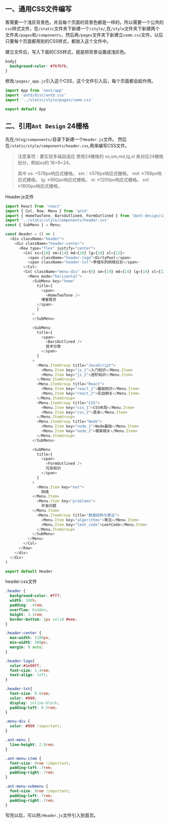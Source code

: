 ## 一、通用CSS文件编写

客需要一个浅灰背景色，并且每个页面的背景色都是一样的，所以需要一个公共的`css`样式文件，在`/static`文件夹下新建一个`/style/`,在`/style`文件夹下新建两个文件夹`/pages`和`/components`，然后再`/pages`文件夹下新建立`comm.css`文件。以后只要每个页面都用到的CSS样式，都放入这个文件中。

建立文件后，写入下面的CSS样式，就是把背景设置成浅灰色。

```css
body{
  background-color: #f6f6f6;  
}
```

修改`/pages/_app.js`引入这个CSS，这个文件引入后，每个页面都会起作用。

```js
import App from 'next/app'
import 'antd/dist/antd.css'
import '../static/style/pages/comm.css'

export default App
```

## 二、引用`Ant Design` 24栅格

先在`/blog/components/`目录下新建一个`Header.js`文件。 然后在`/static/style/components/header.css`,用来编写CSS文件。

> 注意事项：要实现多端自适应 使用24栅格的 xs,sm,md,lg,xl 来对应24栅格划分，例如xs的 18+6=24，
>
> 其中 xs: <576px响应式栅格。 sm：≥576px响应式栅格。  md: ≥768px响应式栅格。 lg: ≥992px响应式栅格。 xl: ≥1200px响应式栅格。 xxl: ≥1600px响应式栅格。

Header.js文件

```js
import React from 'react'
import { Col, Row, Menu } from 'antd'
import { HomeTwoTone, BarsOutlined, FormOutlined } from '@ant-design/icons'
import '../static/style/components/header.css'
const { SubMenu } = Menu;

const Header = () => (
  <div className="header">
    <div className="header-center">
      <Row type="flex" justify="center">
        <Col xs={18} sm={14} md={10} lg={10} xl={12}>
          <span className="header-logo">DirtyPool</span>
          <span className="header-txt">李俊乐的网络日志</span>
        </Col>
        <Col className="menu-div" xs={6} sm={10} md={14} lg={14} xl={12}>
          <Menu mode="horizontal">
            <SubMenu key="home"
              title={
                <span>
                  <HomeTwoTone />
                博客首页
              </span>
              }
            >
            </SubMenu>

            <SubMenu
              title={
                <span>
                  <BarsOutlined />
                  技术分类
                </span>
              }
            >
              <Menu.ItemGroup title="JavaScript">
                <Menu.Item key="js_1">入门知识</Menu.Item>
                <Menu.Item key="js_2">进阶知识</Menu.Item>
              </Menu.ItemGroup>
              <Menu.ItemGroup title="React">
                <Menu.Item key="react_1">基础知识</Menu.Item>
                <Menu.Item key="react_2">实战相关</Menu.Item>
              </Menu.ItemGroup>
              <Menu.ItemGroup title="CSS">
                <Menu.Item key="css_1">CSS布局</Menu.Item>
                <Menu.Item key="css_2">其余</Menu.Item>
              </Menu.ItemGroup>
              <Menu.ItemGroup title="Node">
                <Menu.Item key="node_1">Node基础</Menu.Item>
                <Menu.Item key="node_2">框架相关</Menu.Item>
              </Menu.ItemGroup>
            </SubMenu>

            <SubMenu
              title={
                <span>
                  <FormOutlined />
                  冗杂知识
                </span>
              }
            >
              <Menu.Item key="net">
                网络
            </Menu.Item>
              <Menu.Item key="problems">
                开发问题
            </Menu.Item>
              <Menu.ItemGroup title="数据结构与算法">
                <Menu.Item key="algorithms">常见</Menu.Item>
                <Menu.Item key="leet_code">LeetCode</Menu.Item>
              </Menu.ItemGroup>
            </SubMenu>
          </Menu>
        </Col>
      </Row>
    </div>
  </div>
)

export default Header
```

header.css文件

```css
.header {
  background-color: #fff;
  width: 100%;
  padding: .4rem;
  overflow: hidden;
  height: 3.3rem;
  border-bottom: 1px solid #eee;
}

.header-center {
  max-width: 1100px;
  min-width: 300px;
  margin: 0 auto;
}

.header-logo{
  color:#1e90ff;
  font-size: 1.4rem;
  text-align: left;
}

.header-txt{
  font-size: 0.6rem;
  color: #999;
  display: inline-block;
  padding-left: 0.5rem;
}

.menu-div {
  color: #999 !important;
}

.ant-menu {
  line-height: 2.8rem;
}

.ant-menu-item {
  font-size:.9rem !important;
  padding-left:.7rem;
  padding-right:.7rem;
}

.ant-menu-submenu {
  font-size:.9rem !important;
  padding-left:.7rem;
  padding-right:.7rem;
}
```

写完以后，可以把`/Header.js`文件引入到首页。